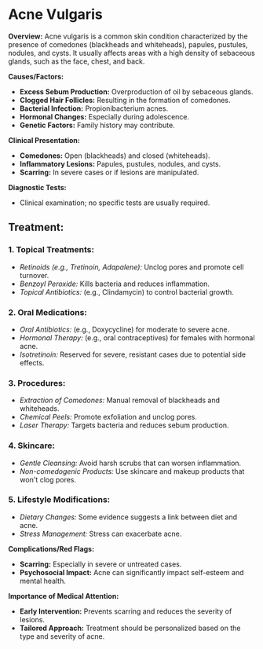 

# **Acne Vulgaris**

**Overview:** Acne vulgaris is a common skin condition characterized by the presence of comedones (blackheads and whiteheads), papules, pustules, nodules, and cysts. It usually affects areas with a high density of sebaceous glands, such as the face, chest, and back.

**Causes/Factors:**

- **Excess Sebum Production:** Overproduction of oil by sebaceous glands.
- **Clogged Hair Follicles:** Resulting in the formation of comedones.
- **Bacterial Infection:** Propionibacterium acnes.
- **Hormonal Changes:** Especially during adolescence.
- **Genetic Factors:** Family history may contribute.

**Clinical Presentation:**

- **Comedones:** Open (blackheads) and closed (whiteheads).
- **Inflammatory Lesions:** Papules, pustules, nodules, and cysts.
- **Scarring:** In severe cases or if lesions are manipulated.

**Diagnostic Tests:**

- Clinical examination; no specific tests are usually required.

## **Treatment:**

### 1. **Topical Treatments:**

- _Retinoids (e.g., Tretinoin, Adapalene):_ Unclog pores and promote cell turnover.
- _Benzoyl Peroxide:_ Kills bacteria and reduces inflammation.
- _Topical Antibiotics:_ (e.g., Clindamycin) to control bacterial growth.

### 2. **Oral Medications:**

- _Oral Antibiotics:_ (e.g., Doxycycline) for moderate to severe acne.
- _Hormonal Therapy:_ (e.g., oral contraceptives) for females with hormonal acne.
- _Isotretinoin:_ Reserved for severe, resistant cases due to potential side effects.

### 3. **Procedures:**

- _Extraction of Comedones:_ Manual removal of blackheads and whiteheads.
- _Chemical Peels:_ Promote exfoliation and unclog pores.
- _Laser Therapy:_ Targets bacteria and reduces sebum production.

### 4. **Skincare:**

- _Gentle Cleansing:_ Avoid harsh scrubs that can worsen inflammation.
- _Non-comedogenic Products:_ Use skincare and makeup products that won't clog pores.

### 5. **Lifestyle Modifications:**

- _Dietary Changes:_ Some evidence suggests a link between diet and acne.
- _Stress Management:_ Stress can exacerbate acne.

**Complications/Red Flags:**

- **Scarring:** Especially in severe or untreated cases.
- **Psychosocial Impact:** Acne can significantly impact self-esteem and mental health.

**Importance of Medical Attention:**

- **Early Intervention:** Prevents scarring and reduces the severity of lesions.
- **Tailored Approach:** Treatment should be personalized based on the type and severity of acne.